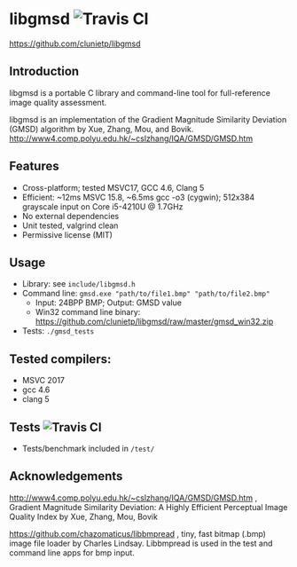 libgmsd ![Travis CI](https://travis-ci.org/clunietp/libgmsd.svg?branch=master)
===================
https://github.com/clunietp/libgmsd

Introduction
------------
libgmsd is a portable C library and command-line tool for full-reference image quality assessment.

libgmsd is an implementation of the Gradient Magnitude Similarity Deviation (GMSD) algorithm by Xue, Zhang, Mou, and Bovik.
http://www4.comp.polyu.edu.hk/~cslzhang/IQA/GMSD/GMSD.htm

Features
------------
- Cross-platform; tested MSVC17, GCC 4.6, Clang 5
- Efficient: ~12ms MSVC 15.8, ~6.5ms gcc -o3 (cygwin); 512x384 grayscale input on Core i5-4210U @ 1.7GHz
- No external dependencies
- Unit tested, valgrind clean
- Permissive license (MIT)

Usage
-----------------------
- Library:			see `include/libgmsd.h`
- Command line:		`gmsd.exe "path/to/file1.bmp" "path/to/file2.bmp"`
  * Input:  24BPP BMP; Output:  GMSD value					
  * Win32 command line binary:  https://github.com/clunietp/libgmsd/raw/master/gmsd_win32.zip
- Tests:			`./gmsd_tests`

Tested compilers:
------------
- MSVC 2017
- gcc 4.6
- clang 5

Tests ![Travis CI](https://travis-ci.org/clunietp/libgmsd.svg?branch=master)
-------------
- Tests/benchmark included in `/test/`

Acknowledgements
---------
http://www4.comp.polyu.edu.hk/~cslzhang/IQA/GMSD/GMSD.htm , Gradient Magnitude Similarity Deviation: A Highly Efficient Perceptual Image Quality Index by Xue, Zhang, Mou, Bovik

https://github.com/chazomaticus/libbmpread , tiny, fast bitmap (.bmp) image file loader by Charles Lindsay.  Libbmpread is used in the test and command line apps for bmp input.
